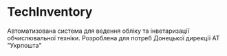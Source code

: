 # TechInventory
Автоматизована система для ведення обліку та інветаризації обчислювальної техніки. Розроблена для потреб Донецької дирекції АТ "Укрпошта"

